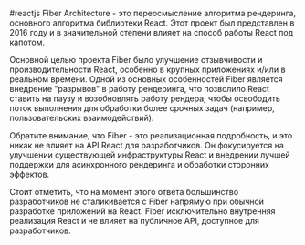 #reactjs 
Fiber Architecture - это переосмысление алгоритма рендеринга, основного алгоритма библиотеки React. Этот проект был представлен в 2016 году и в значительной степени влияет на способ работы React под капотом. 

Основной целью проекта Fiber было улучшение отзывчивости и производительности React, особенно в крупных приложениях и/или в реальном времени. Одной из основных особенностей Fiber является внедрение "разрывов" в работу рендеринга, что позволило React ставить на паузу и возобновлять работу рендера, чтобы освободить поток выполнения для обработки более срочных задач (например, пользовательских взаимодействий).

Обратите внимание, что Fiber - это реализационная подробность, и это никак не влияет на API React для разработчиков. Он фокусируется на улучшении существующей инфраструктуры React и внедрении лучшей поддержки для асинхронного рендеринга и обработки сторонних эффектов.

Стоит отметить, что на момент этого ответа большинство разработчиков не сталикивается с Fiber напрямую при обычной разработке приложений на React. Fiber исключительно внутренняя реализация React и не влияет на публичное API, доступное для разработчиков.